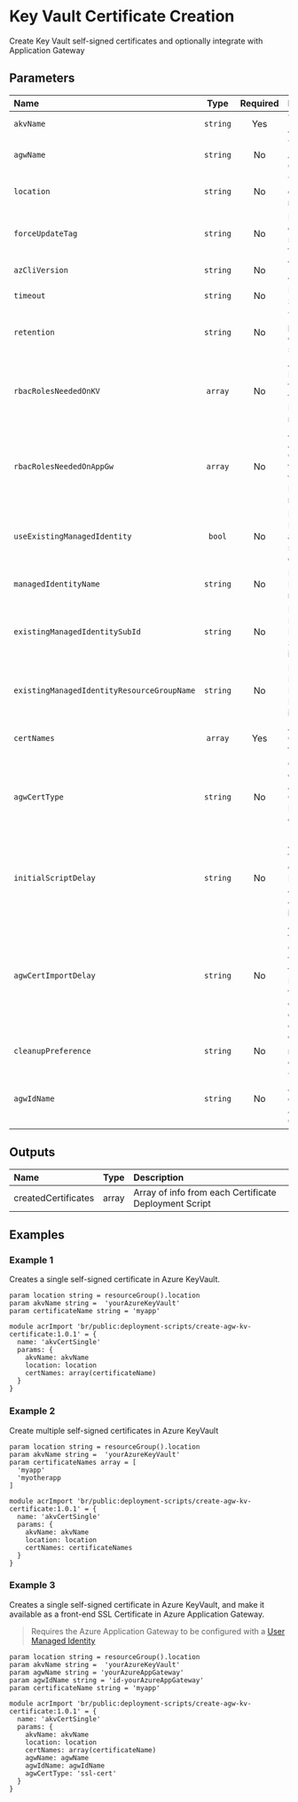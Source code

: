 # Key Vault Certificate Creation

Create Key Vault self-signed certificates and optionally integrate with Application Gateway

## Parameters

| Name                                       | Type     | Required | Description                                                                                                                                     |
| :----------------------------------------- | :------: | :------: | :---------------------------------------------------------------------------------------------------------------------------------------------- |
| `akvName`                                  | `string` | Yes      | The name of the Azure Key Vault                                                                                                                 |
| `agwName`                                  | `string` | No       | The name of the Azure Application Gateway                                                                                                       |
| `location`                                 | `string` | No       | The location to deploy the resources to                                                                                                         |
| `forceUpdateTag`                           | `string` | No       | How the deployment script should be forced to execute                                                                                           |
| `azCliVersion`                             | `string` | No       | Version of the Azure CLI to use                                                                                                                 |
| `timeout`                                  | `string` | No       | Deployment Script timeout                                                                                                                       |
| `retention`                                | `string` | No       | The retention period for the deployment script                                                                                                  |
| `rbacRolesNeededOnKV`                      | `array`  | No       | An array of Azure Key Vault RoleIds that are required for the DeploymentScript resource                                                         |
| `rbacRolesNeededOnAppGw`                   | `array`  | No       | An array of Azure Application Gateway RoleIds that are required for the DeploymentScript resource                                               |
| `useExistingManagedIdentity`               | `bool`   | No       | Does the Managed Identity already exists, or should be created                                                                                  |
| `managedIdentityName`                      | `string` | No       | Name of the Managed Identity resource                                                                                                           |
| `existingManagedIdentitySubId`             | `string` | No       | For an existing Managed Identity, the Subscription Id it is located in                                                                          |
| `existingManagedIdentityResourceGroupName` | `string` | No       | For an existing Managed Identity, the Resource Group it is located in                                                                           |
| `certNames`                                | `array`  | Yes      | An array of Certificate names to create                                                                                                         |
| `agwCertType`                              | `string` | No       | Configured certificate in Application Gateway as Frontend (ssl-cert) or Backend (root-cert)                                                     |
| `initialScriptDelay`                       | `string` | No       | A delay before the script import operation starts. Primarily to allow Azure AAD Role Assignments to propagate                                   |
| `agwCertImportDelay`                       | `string` | No       | A delay before the Application Gateway imports the Certificate from KeyVault. Primarily to allow the certificate creation operation to complete |
| `cleanupPreference`                        | `string` | No       | When the script resource is cleaned up                                                                                                          |
| `agwIdName`                                | `string` | No       | The User Assigned Identity of the Azure Application Gateway                                                                                     |

## Outputs

| Name                | Type  | Description                                           |
| :------------------ | :---: | :---------------------------------------------------- |
| createdCertificates | array | Array of info from each Certificate Deployment Script |

## Examples

### Example 1

Creates a single self-signed certificate in Azure KeyVault.

```bicep
param location string = resourceGroup().location
param akvName string =  'yourAzureKeyVault'
param certificateName string = 'myapp'

module acrImport 'br/public:deployment-scripts/create-agw-kv-certificate:1.0.1' = {
  name: 'akvCertSingle'
  params: {
    akvName: akvName
    location: location
    certNames: array(certificateName)
  }
}
```

### Example 2

Create multiple self-signed certificates in Azure KeyVault

```bicep
param location string = resourceGroup().location
param akvName string =  'yourAzureKeyVault'
param certificateNames array = [
  'myapp'
  'myotherapp
]

module acrImport 'br/public:deployment-scripts/create-agw-kv-certificate:1.0.1' = {
  name: 'akvCertSingle'
  params: {
    akvName: akvName
    location: location
    certNames: certificateNames
  }
}
```

### Example 3

Creates a single self-signed certificate in Azure KeyVault, and make it available as a front-end SSL Certificate in Azure Application Gateway.

> Requires the Azure Application Gateway to be configured with a [User Managed Identity](https://docs.microsoft.com/azure/application-gateway/key-vault-certs#obtain-a-user-assigned-managed-identity)

```bicep
param location string = resourceGroup().location
param akvName string =  'yourAzureKeyVault'
param agwName string = 'yourAzureAppGateway'
param agwIdName string = 'id-yourAzureAppGateway'
param certificateName string = 'myapp'

module acrImport 'br/public:deployment-scripts/create-agw-kv-certificate:1.0.1' = {
  name: 'akvCertSingle'
  params: {
    akvName: akvName
    location: location
    certNames: array(certificateName)
    agwName: agwName
    agwIdName: agwIdName
    agwCertType: 'ssl-cert'
  }
}
```